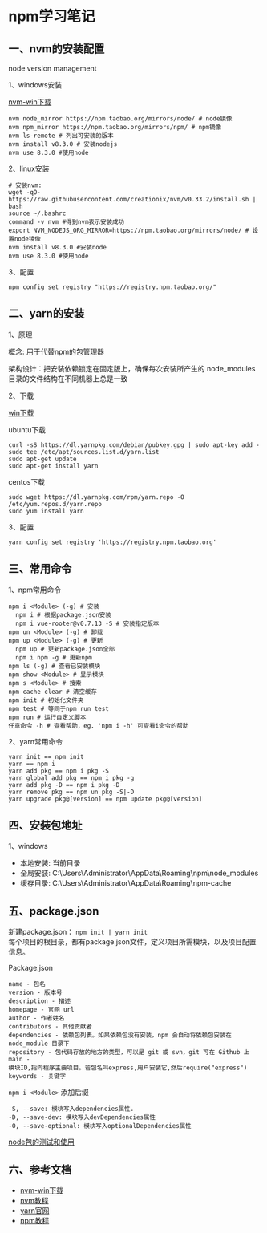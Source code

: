 <!-- 2017/5/18  -->

# npm学习笔记

## 一、nvm的安装配置

node version management

1、windows安装

[nvm-win下载](https://github.com/coreybutler/nvm-windows/releases)

```shell
nvm node_mirror https://npm.taobao.org/mirrors/node/ # node镜像
nvm npm_mirror https://npm.taobao.org/mirrors/npm/ # npm镜像
nvm ls-remote # 列出可安装的版本
nvm install v8.3.0 # 安装nodejs
nvm use 8.3.0 #使用node
```

2、linux安装

```shell
# 安装nvm:
wget -qO- https://raw.githubusercontent.com/creationix/nvm/v0.33.2/install.sh | bash
source ~/.bashrc
command -v nvm #得到nvm表示安装成功
export NVM_NODEJS_ORG_MIRROR=https://npm.taobao.org/mirrors/node/ # 设置node镜像
nvm install v8.3.0 #安装node
nvm use 8.3.0 #使用node
```

3、配置

```shell
npm config set registry "https://registry.npm.taobao.org/"
```

## 二、yarn的安装

1、原理

概念: 用于代替npm的包管理器

架构设计：把安装依赖锁定在固定版上，确保每次安装所产生的 node_modules 目录的文件结构在不同机器上总是一致

2、下载

[win下载](https://yarnpkg.com/zh-Hans/docs/install#windows-tab)

ubuntu下载

```shell
curl -sS https://dl.yarnpkg.com/debian/pubkey.gpg | sudo apt-key add -
sudo tee /etc/apt/sources.list.d/yarn.list
sudo apt-get update
sudo apt-get install yarn
```

centos下载

```shell
sudo wget https://dl.yarnpkg.com/rpm/yarn.repo -O /etc/yum.repos.d/yarn.repo
sudo yum install yarn
```

3、配置

```shell
yarn config set registry 'https://registry.npm.taobao.org'
```

## 三、常用命令

1、npm常用命令

```shell
npm i <Module> (-g) # 安装
  npm i # 根据package.json安装
  npm i vue-rooter@v0.7.13 -S # 安装指定版本
npm un <Module> (-g) # 卸载
npm up <Module> (-g) # 更新
  npm up # 更新package.json全部
  npm i npm -g # 更新npm
npm ls (-g) # 查看已安装模块
npm show <Module> # 显示模块
npm s <Module> # 搜索
npm cache clear # 清空缓存
npm init # 初始化文件夹
npm test # 等同于npm run test
npm run # 运行自定义脚本
任意命令 -h # 查看帮助，eg. 'npm i -h' 可查看i命令的帮助
```

2、yarn常用命令

```shell
yarn init == npm init
yarn == npm i
yarn add pkg == npm i pkg -S
yarn global add pkg == npm i pkg -g
yarn add pkg -D == npm i pkg -D
yarn remove pkg == npm un pkg -S|-D
yarn upgrade pkg@[version] == npm update pkg@[version]
```

## 四、安装包地址

1、windows

- 本地安装: 当前目录
- 全局安装: C:\Users\Administrator\AppData\Roaming\npm\node_modules
- 缓存目录: C:\Users\Administrator\AppData\Roaming\npm-cache

## 五、package.json

新建package.json： `npm init | yarn init`</br>
每个项目的根目录，都有package.json文件，定义项目所需模块，以及项目配置信息。

Package.json

```shell
name - 包名
version - 版本号
description - 描述
homepage - 官网 url
author - 作者姓名
contributors - 其他贡献者
dependencies - 依赖包列表。如果依赖包没有安装，npm 会自动将依赖包安装在 node_module 目录下
repository - 包代码存放的地方的类型，可以是 git 或 svn，git 可在 Github 上
main -
模块ID,指向程序主要项目。若包名叫express,用户安装它,然后require("express")
keywords - 关键字
```

`npm i <Module>` 添加后缀

```shell
-S, --save: 模块写入dependencies属性.
-D, --save-dev: 模块写入devDependencies属性
-O, --save-optional: 模块写入optionalDependencies属性
```

[node包的测试和使用](https://runkit.com/home)

## 六、参考文档

- [nvm-win下载](https://github.com/coreybutler/nvm-windows/releases)
- [nvm教程](https://github.com/coreybutler/nvm-windows)
- [yarn官网](https://yarnpkg.com/zh-Hans/docs)
- [npm教程](http://coloration.cc/npmjs-documentation/2016/03/29/creatingNodejsModules.html)

